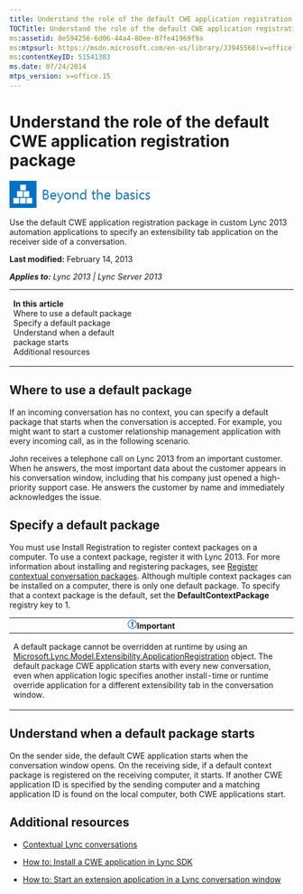 ```yaml
---
title: Understand the role of the default CWE application registration package
TOCTitle: Understand the role of the default CWE application registration package
ms:assetid: 8e594256-6d06-44a4-80ee-07fe41969f9a
ms:mtpsurl: https://msdn.microsoft.com/en-us/library/JJ945568(v=office.15)
ms:contentKeyID: 51541383
ms.date: 07/24/2014
mtps_version: v=office.15
---
```


# Understand the role of the default CWE application registration package

![Beyond the basics topic](images/JJ937254.mod_icon_beyondbasics_long(Office.15).png "Beyond the basics topic")

Use the default CWE application registration package in custom Lync 2013 automation applications to specify an extensibility tab application on the receiver side of a conversation.

**Last modified:** February 14, 2013

***Applies to:** Lync 2013 | Lync Server 2013*

<table>
<colgroup>
<col style="width: 50%" />
<col style="width: 50%" />
</colgroup>
<tbody>
<tr class="odd">
<td><p><strong>In this article</strong><br />
Where to use a default package<br />
Specify a default package<br />
Understand when a default package starts<br />
Additional resources</p></td>
<td><p></p></td>
</tr>
</tbody>
</table>

## Where to use a default package

If an incoming conversation has no context, you can specify a default package that starts when the conversation is accepted. For example, you might want to start a customer relationship management application with every incoming call, as in the following scenario.

John receives a telephone call on Lync 2013 from an important customer. When he answers, the most important data about the customer appears in his conversation window, including that his company just opened a high-priority support case. He answers the customer by name and immediately acknowledges the issue.

## Specify a default package

You must use Install Registration to register context packages on a computer. To use a context package, register it with Lync 2013. For more information about installing and registering packages, see [Register contextual conversation packages](register-contextual-conversation-packages.md). Although multiple context packages can be installed on a computer, there is only one default package. To specify that a context package is the default, set the **DefaultContextPackage** registry key to 1.

<table>
<colgroup>
<col style="width: 100%" />
</colgroup>
<thead>
<tr class="header">
<th><img src="images/JJ933089.alert_caution(Office.15).gif" title="Important note" alt="Important note" /><strong>Important</strong></th>
</tr>
</thead>
<tbody>
<tr class="odd">
<td><p>A default package cannot be overridden at runtime by using an <a href="https://msdn.microsoft.com/en-us/library/jj293820(v=office.15)">Microsoft.Lync.Model.Extensibility.ApplicationRegistration</a> object. The default package CWE application starts with every new conversation, even when application logic specifies another install-time or runtime override application for a different extensibility tab in the conversation window.</p></td>
</tr>
</tbody>
</table>

## Understand when a default package starts

On the sender side, the default CWE application starts when the conversation window opens. On the receiving side, if a default context package is registered on the receiving computer, it starts. If another CWE application ID is specified by the sending computer and a matching application ID is found on the local computer, both CWE applications start.

## Additional resources

  - [Contextual Lync conversations](contextual-lync-conversations.md)

  - [How to: Install a CWE application in Lync SDK](how-to-install-a-cwe-application-in-lync-sdk.md)

  - [How to: Start an extension application in a Lync conversation window](how-to-start-an-extension-application-in-a-lync-conversation-window.md)


